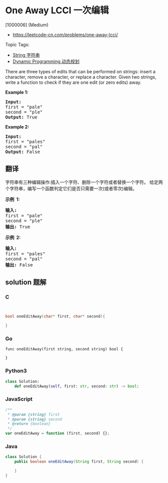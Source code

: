 # One Away LCCI 一次编辑

[1000006] (Medium)

- https://leetcode-cn.com/problems/one-away-lcci/

Topic Tags:

- [String 字符串](https://leetcode-cn.com/tag/string/)
- [Dynamic Programming 动态规划](https://leetcode-cn.com/tag/dynamic-programming/)

There are three types of edits that can be performed on strings: insert a character, remove a character, or replace a character. Given two strings, write a function to check if they are one edit (or zero edits) away.

**Example 1:**

<pre><strong>Input:</strong> 
first = "pale"
second = "ple"
<strong>Output:</strong> True
</pre>

**Example 2:**

<pre><strong>Input:</strong> 
first = "pales"
second = "pal"
<strong>Output:</strong> False
</pre>

## 翻译

字符串有三种编辑操作:插入一个字符、删除一个字符或者替换一个字符。 给定两个字符串，编写一个函数判定它们是否只需要一次(或者零次)编辑。

**示例  1:**

<pre><strong>输入:</strong> 
first = "pale"
second = "ple"
<strong>输出:</strong> True</pre>

**示例  2:**

<pre><strong>输入:</strong> 
first = "pales"
second = "pal"
<strong>输出:</strong> False
</pre>

## solution 题解

### C

```c


bool oneEditAway(char* first, char* second){

}


```

### Go

```golang
func oneEditAway(first string, second string) bool {

}
```

### Python3

```python
class Solution:
    def oneEditAway(self, first: str, second: str) -> bool:
```

### JavaScript

```javascript
/**
 * @param {string} first
 * @param {string} second
 * @return {boolean}
 */
var oneEditAway = function (first, second) {};
```

### Java

```java
class Solution {
    public boolean oneEditAway(String first, String second) {

    }
}
```

